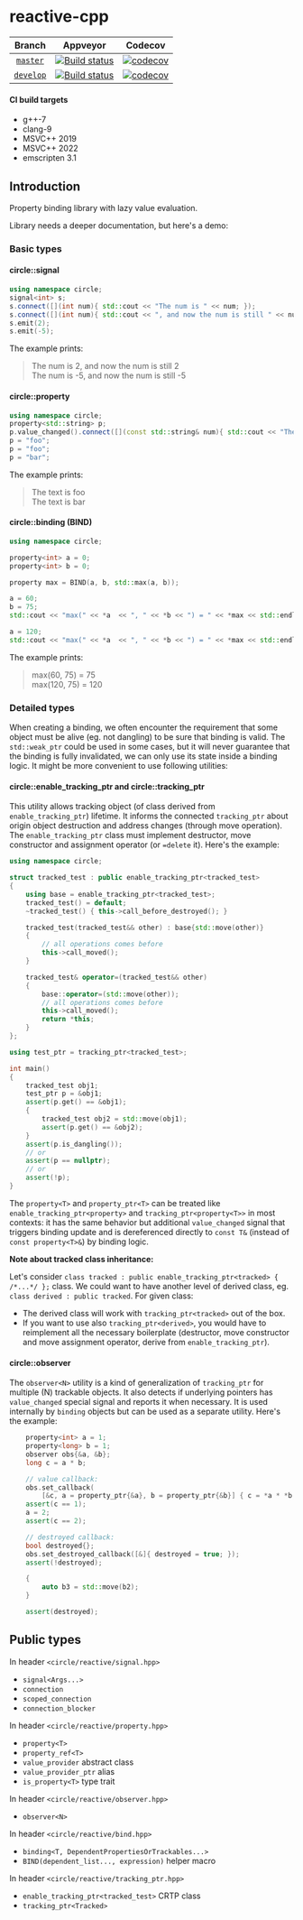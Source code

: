 # reactive-cpp

Branch          | Appveyor | Codecov |
:-------------: | -------- | ------- |
[`master`](https://github.com/jm4R/reactive-cpp/tree/master) | [![Build status](https://ci.appveyor.com/api/projects/status/ix6o5njakdpqvbrl/branch/master?svg=true)](https://ci.appveyor.com/project/jm4R/reactive-cpp/branch/master) | [![codecov](https://codecov.io/gh/jm4R/reactive-cpp/branch/master/graph/badge.svg)](https://codecov.io/gh/jm4R/reactive-cpp) |
[`develop`](https://github.com/jm4R/reactive-cpp/tree/develop) | [![Build status](https://ci.appveyor.com/api/projects/status/ix6o5njakdpqvbrl/branch/develop?svg=true)](https://ci.appveyor.com/project/jm4R/reactive-cpp/branch/develop) | [![codecov](https://codecov.io/gh/jm4R/reactive-cpp/branch/develop/graph/badge.svg)](https://codecov.io/gh/jm4R/reactive-cpp) |

#### CI build targets
* g++-7
* clang-9
* MSVC++ 2019
* MSVC++ 2022
* emscripten 3.1


## Introduction

Property binding library with lazy value evaluation.

Library needs a deeper documentation, but here's a demo:

### Basic types

#### circle::signal

```cpp
using namespace circle;
signal<int> s;
s.connect([](int num){ std::cout << "The num is " << num; });
s.connect([](int num){ std::cout << ", and now the num is still " << num << std::endl; });
s.emit(2);
s.emit(-5);
```

The example prints:

> The num is 2, and now the num is still 2\
> The num is -5, and now the num is still -5

#### circle::property

```cpp
using namespace circle;
property<std::string> p;
p.value_changed().connect([](const std::string& num){ std::cout << "The text is " << num << std::endl; });
p = "foo";
p = "foo";
p = "bar";
```

The example prints:

> The text is foo\
> The text is bar

#### circle::binding (BIND)

```cpp
using namespace circle;

property<int> a = 0;
property<int> b = 0;

property max = BIND(a, b, std::max(a, b));

a = 60;
b = 75;
std::cout << "max(" << *a  << ", " << *b << ") = " << *max << std::endl;

a = 120;
std::cout << "max(" << *a  << ", " << *b << ") = " << *max << std::endl;
```

The example prints:

> max(60, 75) = 75\
> max(120, 75) = 120


### Detailed types

When creating a binding, we often encounter the requirement that some object must be alive (eg. not dangling) to be sure that binding is valid. The `std::weak_ptr` could be used in some cases, but it will never guarantee that the binding is fully invalidated, we can only use its state inside a binding logic. It might be more convenient to use following utilities:

#### circle::enable_tracking_ptr and circle::tracking_ptr

This utility allows tracking object (of class derived from `enable_tracking_ptr`) lifetime. It informs the connected `tracking_ptr` about origin object destruction and address changes (through move operation). The `enable_tracking_ptr` class must implement destructor, move constructor and assignment operator (or `=delete` it). Here's the example:

```cpp
using namespace circle;

struct tracked_test : public enable_tracking_ptr<tracked_test>
{
    using base = enable_tracking_ptr<tracked_test>;
    tracked_test() = default;
    ~tracked_test() { this->call_before_destroyed(); }

    tracked_test(tracked_test&& other) : base{std::move(other)}
    {
        // all operations comes before
        this->call_moved();
    }

    tracked_test& operator=(tracked_test&& other)
    {
        base::operator=(std::move(other));
        // all operations comes before
        this->call_moved();
        return *this;
    }
};

using test_ptr = tracking_ptr<tracked_test>;

int main()
{
    tracked_test obj1;
    test_ptr p = &obj1;
    assert(p.get() == &obj1);
    {
        tracked_test obj2 = std::move(obj1);
        assert(p.get() == &obj2);
    }
    assert(p.is_dangling());
    // or
    assert(p == nullptr);
    // or
    assert(!p);
}
```

The `property<T>` and `property_ptr<T>` can be treated like `enable_tracking_ptr<property>` and `tracking_ptr<property<T>>` in most contexts: it has the same behavior but additional `value_changed` signal that triggers binding update and is dereferenced directly to `const T&` (instead of `const property<T>&`) by binding logic.

**Note about tracked class inheritance:**

Let's consider `class tracked : public enable_tracking_ptr<tracked> { /*...*/ };` class. We could want to have another level of derived class, eg. `class derived : public tracked`. For given class:

* The derived class will work with `tracking_ptr<tracked>` out of the box.
* If you want to use also `tracking_ptr<derived>`, you would have to reimplement all the necessary boilerplate (destructor, move constructor and move assignment operator, derive from `enable_tracking_ptr`).

#### circle::observer
The `observer<N>` utility is a kind of generalization of `tracking_ptr` for multiple (N) trackable objects. It also detects if underlying pointers has `value_changed` special signal and reports it when necessary. It is used internally by `binding` objects but can be used as a separate utility. Here's the example:

```cpp
    property<int> a = 1;
    property<long> b = 1;
    observer obs{&a, &b};
    long c = a * b;

    // value callback:
    obs.set_callback(
        [&c, a = property_ptr{&a}, b = property_ptr{&b}] { c = *a * *b; });
    assert(c == 1);
    a = 2;
    assert(c == 2);

    // destroyed callback:
    bool destroyed{};
    obs.set_destroyed_callback([&]{ destroyed = true; });
    assert(!destroyed);

    {
        auto b3 = std::move(b2);
    }

    assert(destroyed);
```

## Public types

In header `<circle/reactive/signal.hpp>`

* `signal<Args...>`
* `connection`
* `scoped_connection`
* `connection_blocker`

In header `<circle/reactive/property.hpp>`

* `property<T>`
* `property_ref<T>`
* `value_provider` abstract class
* `value_provider_ptr` alias
* `is_property<T>` type trait

In header `<circle/reactive/observer.hpp>`

* `observer<N>`

In header `<circle/reactive/bind.hpp>`

* `binding<T, DependentPropertiesOrTrackables...>`
* `BIND(dependent_list..., expression)` helper macro

In header `<circle/reactive/tracking_ptr.hpp>`

* `enable_tracking_ptr<tracked_test>` CRTP class
* `tracking_ptr<Tracked>`

